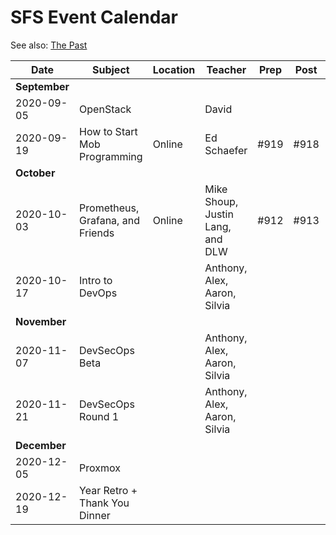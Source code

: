 # SFS Event Calendar

See also: [The Past](schedule-past.md)

| Date          | Subject   | Location     | Teacher           | Prep | Post | Promote | Payout |
| ------------- | --------- | ------------ | ----------------- | ---- | ---- | ------- | ------ |
| **September** |
| 2020-09-05    | OpenStack |  | David |  |  |  |  |
| 2020-09-19    | How to Start Mob Programming | Online | Ed Schaefer | #919 | #918 | #920 | #922 |
| **October**   |
| 2020-10-03    | Prometheus, Grafana, and Friends | Online | Mike Shoup, Justin Lang, and DLW | #912 | #913 | #914 | #915 |
| 2020-10-17    | Intro to DevOps |  | Anthony, Alex, Aaron, Silvia |  |  |  |  |
| **November**  |
| 2020-11-07    | DevSecOps Beta |  | Anthony, Alex, Aaron, Silvia |  |  |  |  |
| 2020-11-21    | DevSecOps Round 1 |  | Anthony, Alex, Aaron, Silvia |  |  |  |  |
| **December**  |
| 2020-12-05    | Proxmox |  |  |  |  |  |  |
| 2020-12-19    | Year Retro + Thank You Dinner |  |  |  |  |  |  |